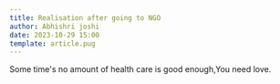 ```yaml
---
title: Realisation after going to NGO 
author: Abhishri joshi   
date: 2023-10-29 15:00
template: article.pug
---
```

Some time's no amount of health care is good enough,You need love.


